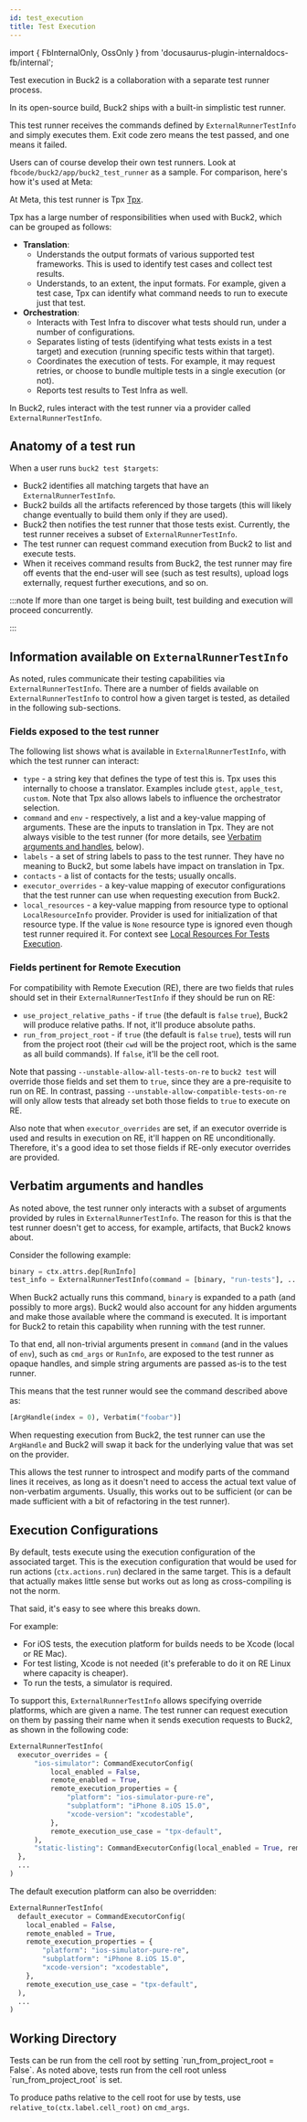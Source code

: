 ```yaml
---
id: test_execution
title: Test Execution
---
```


import { FbInternalOnly, OssOnly } from
'docusaurus-plugin-internaldocs-fb/internal';

Test execution in Buck2 is a collaboration with a separate test runner process.

<OssOnly>

In its open-source build, Buck2 ships with a built-in simplistic test runner.

This test runner receives the commands defined by `ExternalRunnerTestInfo` and
simply executes them. Exit code zero means the test passed, and one means it
failed.

Users can of course develop their own test runners. Look at
`fbcode/buck2/app/buck2_test_runner` as a sample. For comparison, here's how
it's used at Meta:

</OssOnly>

At Meta, this test runner is <OssOnly>Tpx</OssOnly>
<FbInternalOnly>[Tpx](https://www.internalfb.com/intern/wiki/TAE/tpx/)</FbInternalOnly>.

Tpx has a large number of responsibilities when used with Buck2, which can be
grouped as follows:

- **Translation**:
  - Understands the output formats of various supported test frameworks. This is
    used to identify test cases and collect test results.
  - Understands, to an extent, the input formats. For example, given a test
    case, Tpx can identify what command needs to run to execute just that test.
- **Orchestration**:
  - Interacts with Test Infra to discover what tests should run, under a number
    of configurations.
  - Separates listing of tests (identifying what tests exists in a test target)
    and execution (running specific tests within that target).
  - Coordinates the execution of tests. For example, it may request retries, or
    choose to bundle multiple tests in a single execution (or not).
  - Reports test results to Test Infra as well.

In Buck2, rules interact with the test runner via a provider called
`ExternalRunnerTestInfo`.

## Anatomy of a test run

When a user runs `buck2 test $targets`:

- Buck2 identifies all matching targets that have an `ExternalRunnerTestInfo`.
- Buck2 builds all the artifacts referenced by those targets (this will likely
  change eventually to build them only if they are used).
- Buck2 then notifies the test runner that those tests exist. Currently, the
  test runner receives a subset of `ExternalRunnerTestInfo`.
- The test runner can request command execution from Buck2 to list and execute
  tests.
- When it receives command results from Buck2, the test runner may fire off
  events that the end-user will see (such as test results), upload logs
  externally, request further executions, and so on.

<!-- prettier-ignore -->
:::note
If more than one target is being built, test building and execution will proceed concurrently.

<!-- prettier-ignore -->
:::

## Information available on `ExternalRunnerTestInfo`

As noted, rules communicate their testing capabilities via
`ExternalRunnerTestInfo`. There are a number of fields available on
`ExternalRunnerTestInfo` to control how a given target is tested, as detailed in
the following sub-sections.

### Fields exposed to the test runner

The following list shows what is available in `ExternalRunnerTestInfo`, with
which the test runner can interact:

- `type` - a string key that defines the type of test this is. <FbInternalOnly>
  Tpx uses this internally to choose a translator. Examples include `gtest`,
  `apple_test`, `custom`. Note that Tpx also allows labels to influence the
  orchestrator selection. </FbInternalOnly>
- `command` and `env` - respectively, a list and a key-value mapping of
  arguments. <FbInternalOnly>These are the inputs to translation in
  Tpx.</FbInternalOnly> They are not always visible to the test runner (for more
  details, see
  [Verbatim arguments and handles](#verbatim-arguments-and-handles), below).
- `labels` - a set of string labels to pass to the test runner. <FbInternalOnly>
  They have no meaning to Buck2, but some labels have impact on translation in
  Tpx. </FbInternalOnly>
- `contacts` - a list of contacts for the tests; usually oncalls.
- `executor_overrides` - a key-value mapping of executor configurations that the
  test runner can use when requesting execution from Buck2.
- `local_resources` - a key-value mapping from resource type to optional
  `LocalResourceInfo` provider. Provider is used for initialization of that
  resource type. If the value is `None` resource type is ignored even though
  test runner required it. For context see
  [Local Resources For Tests Execution](local_resources.md).

### Fields pertinent for Remote Execution

For compatibility with Remote Execution (RE), there are two fields that rules
should set in their `ExternalRunnerTestInfo` if they should be run on RE:

- `use_project_relative_paths` - if `true` (the default is
  <FbInternalOnly>`false`</FbInternalOnly> <OssOnly>`true`</OssOnly>), Buck2
  will produce relative paths. If not, it'll produce absolute paths.
- `run_from_project_root` - if `true` (the default is
  <FbInternalOnly>`false`</FbInternalOnly> <OssOnly>`true`</OssOnly>), tests
  will run from the project root (their `cwd` will be the project root, which is
  the same as all build commands). If `false`, it'll be the cell root.

Note that passing `--unstable-allow-all-tests-on-re` to `buck2 test` will
override those fields and set them to `true`, since they are a pre-requisite to
run on RE. In contrast, passing `--unstable-allow-compatible-tests-on-re` will
only allow tests that already set both those fields to `true` to execute on RE.

Also note that when `executor_overrides` are set, if an executor override is
used and results in execution on RE, it'll happen on RE unconditionally.
Therefore, it's a good idea to set those fields if RE-only executor overrides
are provided.

## Verbatim arguments and handles

As noted above, the test runner only interacts with a subset of arguments
provided by rules in `ExternalRunnerTestInfo`. The reason for this is that the
test runner doesn't get to access, for example, artifacts, that Buck2 knows
about.

Consider the following example:

```python
binary = ctx.attrs.dep[RunInfo]
test_info = ExternalRunnerTestInfo(command = [binary, "run-tests"], ...)
```

When Buck2 actually runs this command, `binary` is expanded to a path (and
possibly to more args). Buck2 would also account for any hidden arguments and
make those available where the command is executed. It is important for Buck2 to
retain this capability when running with the test runner.

To that end, all non-trivial arguments present in `command` (and in the values
of `env`), such as `cmd_args` or `RunInfo`, are exposed to the test runner as
opaque handles, and simple string arguments are passed as-is to the test runner.

This means that the test runner would see the command described above as:

```python
[ArgHandle(index = 0), Verbatim("foobar")]
```

When requesting execution from Buck2, the test runner can use the `ArgHandle`
and Buck2 will swap it back for the underlying value that was set on the
provider.

This allows the test runner to introspect and modify parts of the command lines
it receives, as long as it doesn't need to access the actual text value of
non-verbatim arguments. Usually, this works out to be sufficient (or can be made
sufficient with a bit of refactoring in the test runner).

## Execution Configurations

By default, tests execute using the execution configuration of the associated
target. This is the execution configuration that would be used for run actions
(`ctx.actions.run`) declared in the same target. This is a default that actually
makes little sense but works out as long as cross-compiling is not the norm.

<FbInternalOnly>

That said, it's easy to see where this breaks down.

For example:

- For iOS tests, the execution platform for builds needs to be Xcode (local or
  RE Mac).
- For test listing, Xcode is not needed (it's preferable to do it on RE Linux
  where capacity is cheaper).
- To run the tests, a simulator is required.

</FbInternalOnly>

To support this, `ExternalRunnerTestInfo` allows specifying override platforms,
which are given a name. The test runner can request execution on them by passing
their name when it sends execution requests to Buck2, as shown in the following
code:

```python
ExternalRunnerTestInfo(
  executor_overrides = {
      "ios-simulator": CommandExecutorConfig(
          local_enabled = False,
          remote_enabled = True,
          remote_execution_properties = {
              "platform": "ios-simulator-pure-re",
              "subplatform": "iPhone 8.iOS 15.0",
              "xcode-version": "xcodestable",
          },
          remote_execution_use_case = "tpx-default",
      ),
      "static-listing": CommandExecutorConfig(local_enabled = True, remote_enabled = False),
  },
  ...
)
```

The default execution platform can also be overridden:

```python
ExternalRunnerTestInfo(
  default_executor = CommandExecutorConfig(
    local_enabled = False,
    remote_enabled = True,
    remote_execution_properties = {
        "platform": "ios-simulator-pure-re",
        "subplatform": "iPhone 8.iOS 15.0",
        "xcode-version": "xcodestable",
    },
    remote_execution_use_case = "tpx-default",
  ),
  ...
)
```

## Working Directory

<OssOnly>
Tests can be run from the cell root by setting `run_from_project_root = False`.
</OssOnly>

<FbInternalOnly>
As noted above, tests run from the cell root unless `run_from_project_root` is set.
</FbInternalOnly>

To produce paths relative to the cell root for use by tests, use
`relative_to(ctx.label.cell_root)` on `cmd_args`.
